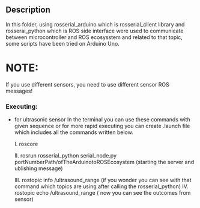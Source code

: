 ## Description
In this folder, using rosserial_arduino which is rosserial_client library and rosserai_python which is ROS side interface were used to communicate between microcontroller and ROS ecosysstem and related to that topic, some scripts have been tried on Arduino Uno.

# NOTE:
If you use different sensors, you need to use different sensor ROS messages!

### Executing:
- for ultrasonic sensor
    In the terminal you can use these commands with given sequence or for more rapid executing you can create .launch file which includes all the commands written below.

    I. roscore

    II. rosrun rosserial_python serial_node.py portNumberPath/ofTheArduinotoROSEcosystem (starting the server and ublishing message)

    III. rostopic info /ultrasound_range (if you wonder you can see with that command which topics are using after calling the rosserial_python)
    IV. rostopic echo /ultrasound_range ( now you can see the outcomes from sensor)
